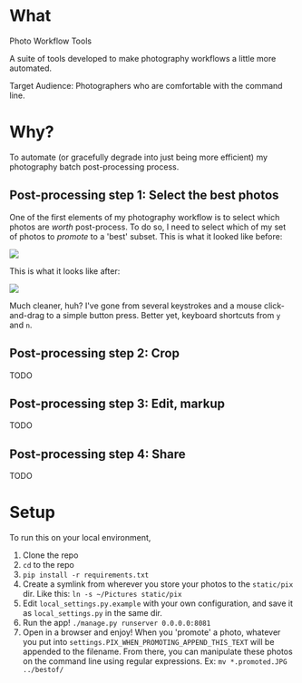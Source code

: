 # What

Photo Workflow Tools

A suite of tools developed to make photography workflows a little more automated.  

Target Audience: Photographers who are comfortable with the command line.

# Why?

To automate (or gracefully degrade into just being more efficient) my photography batch post-processing process.

## Post-processing step 1: Select the best photos

One of the first elements of my photography workflow is to select which photos are *worth* post-process.  To do so, I need to select which of my set of photos to *promote* to a 'best' subset.  This is what it looked like before:

<img src='https://raw.githubusercontent.com/owocki/photo_workflow_tools/master/examples/before.gif' />

This is what it looks like after:

<img src='https://raw.githubusercontent.com/owocki/photo_workflow_tools/master/examples/after.gif' />

Much cleaner, huh?  I've gone from several keystrokes and a mouse click-and-drag to a simple button press.  Better yet, keyboard shortcuts from `y` and `n`.

## Post-processing step 2: Crop

TODO

## Post-processing step 3: Edit, markup

TODO

## Post-processing step 4: Share 

TODO

# Setup

To run this on your local environment,

1. Clone the repo
2. `cd` to the repo
3. `pip install -r requirements.txt`
4. Create a symlink from wherever you store your photos to the `static/pix` dir.  Like this: `ln -s ~/Pictures static/pix`
5. Edit `local_settings.py.example` with your own configuration, and save it as `local_settings.py` in the same dir.
6. Run the app! `./manage.py runserver 0.0.0.0:8081`
7. Open in a browser and enjoy! When you 'promote' a photo, whatever you put into `settings.PIX_WHEN_PROMOTING_APPEND_THIS_TEXT` will be appended to the filename.  From there, you can manipulate these photos on the command line using regular expressions.  Ex: `mv *.promoted.JPG ../bestof/`

<!-- Google Analytics -->
<img src='https://ga-beacon.appspot.com/UA-1014419-15/owocki/s3_disk_util' style='width:1px; height:1px;' >
